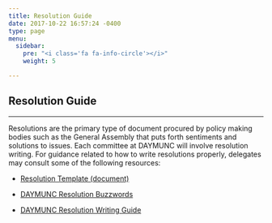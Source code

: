 ```yaml
---
title: Resolution Guide
date: 2017-10-22 16:57:24 -0400
type: page
menu:
  sidebar:
    pre: "<i class='fa fa-info-circle'></i>"
    weight: 5

---
```

## Resolution Guide

---

Resolutions are the primary type of document procured by policy making bodies such as the General Assembly that puts forth sentiments and solutions to issues.
Each committee at DAYMUNC will involve resolution writing.
For guidance related to how to write resolutions properly, delegates may consult some of the following resources:

* [Resolution Template (document)](resources/resolution_template.doc)

* [DAYMUNC Resolution Buzzwords](resources/buzzwords.pdf)

* [DAYMUNC Resolution Writing Guide](resources/res_guide.pdf)